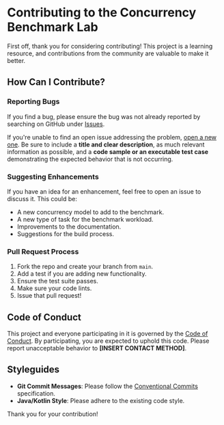 # Contributing to the Concurrency Benchmark Lab

First off, thank you for considering contributing! This project is a learning resource, and contributions from the community are valuable to make it better.

## How Can I Contribute?

### Reporting Bugs

If you find a bug, please ensure the bug was not already reported by searching on GitHub under [Issues](https://github.com/paulopatto/java-concurrency/issues).

If you're unable to find an open issue addressing the problem, [open a new one](https://github.com/paulopatto/java-concurrency/issues/new). Be sure to include a **title and clear description**, as much relevant information as possible, and a **code sample or an executable test case** demonstrating the expected behavior that is not occurring.

### Suggesting Enhancements

If you have an idea for an enhancement, feel free to open an issue to discuss it. This could be:
- A new concurrency model to add to the benchmark.
- A new type of task for the benchmark workload.
- Improvements to the documentation.
- Suggestions for the build process.

### Pull Request Process

1.  Fork the repo and create your branch from `main`.
2.  Add a test if you are adding new functionality.
3.  Ensure the test suite passes.
4.  Make sure your code lints.
5.  Issue that pull request!

## Code of Conduct

This project and everyone participating in it is governed by the [Code of Conduct](CODE_OF_CONDUCT.md). By participating, you are expected to uphold this code. Please report unacceptable behavior to **[INSERT CONTACT METHOD]**.

## Styleguides

- **Git Commit Messages**: Please follow the [Conventional Commits](https://www.conventionalcommits.org/en/v1.0.0/) specification.
- **Java/Kotlin Style**: Please adhere to the existing code style.

Thank you for your contribution!
